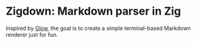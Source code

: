 # Zigdown: Markdown parser in Zig

Inspired by [Glow](https://github.com/charmbracelet/glow), the goal is to create a simple terminal-based Markdown renderer just for fun.
